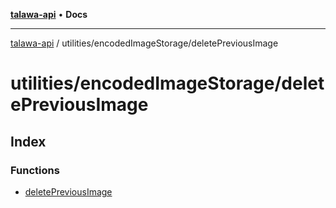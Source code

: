 [**talawa-api**](../../../README.md) • **Docs**

***

[talawa-api](../../../modules.md) / utilities/encodedImageStorage/deletePreviousImage

# utilities/encodedImageStorage/deletePreviousImage

## Index

### Functions

- [deletePreviousImage](functions/deletePreviousImage.md)
